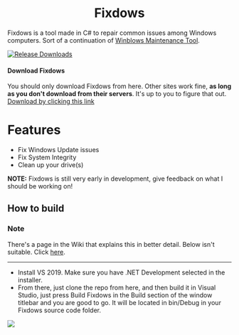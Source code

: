 <h1 align="center"> Fixdows </h1>

Fixdows is a tool made in C# to repair common issues among Windows computers.
Sort of a continuation of [Winblows Maintenance Tool](https://github.com/Odyssey346/Winblows-Maintenance-Tool).

[![Release Downloads](https://img.shields.io/github/downloads/Odyssey346/Fixdows/total)](https://github.com/Odyssey346/Fixdows/releases/latest)

#### Download Fixdows
You should only download Fixdows from here. Other sites work fine, **as long as you don't download from their servers**. It's up to you to figure that out.
[Download by clicking this link](https://github.com/Odyssey346/Fixdows/releases/latest)

# Features
- Fix Windows Update issues
- Fix System Integrity
- Clean up your drive(s)

**NOTE:** Fixdows is still very early in development, give feedback on what I should be working on!

## How to build
### Note
There's a page in the Wiki that explains this in better detail. Below isn't suitable. Click [here](https://github.com/Odyssey346/Fixdows/wiki/Contributing-Code).
<hr />

-  Install VS 2019. Make sure you have .NET Development selected in the installer.
-  From there, just clone the repo from here, and then build it in Visual Studio, just press Build Fixdows in the Build section of the window titlebar and you are good to go. It will be located in bin/Debug in your Fixdows source code folder.

![](https://media.discordapp.net/attachments/739515044655661096/795349306651050014/unknown.png)
